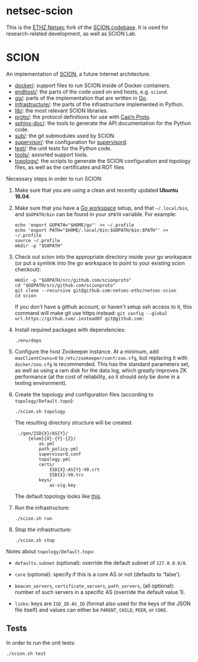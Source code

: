 # netsec-scion

This is the [ETHZ Netsec](http://www.netsec.ethz.ch/) fork of the
[SCION codebase](https://github.com/scionproto/scion). It is used for
research-related development, as well as SCION Lab.


SCION
=====

An implementation of [SCION](http://www.scion-architecture.net), a future
Internet architecture.

* [docker/](/docker): support files to run SCION inside of Docker
  containers.
* [endhost/](/endhost): the parts of the code used on end hosts, e.g.
  `sciond`.
* [go/](/go): parts of the implementation that are written in
  [Go](http://golang.org).
* [infrastructure/](/infrastructure): the parts of the infrastructure
  implemented in Python.
* [lib/](/lib): the most relevant SCION libraries.
* [proto/](/proto): the protocol definitions for use with [Cap’n
  Proto](https://capnproto.org/).
* [sphinx-doc/](/sphinx-doc): the tools to generate the API
  documentation for the Python code.
* [sub/](/sub): the git submodules used by SCION
* [supervisor/](/supervisor): the configuration for
  [supervisord](http://supervisord.org/).
* [test/](/test): the unit tests for the Python code.
* [tools/](/tools): assorted support tools.
* [topology/](/topology): the scripts to generate the SCION
  configuration and topology files, as well as the certificates and ROT files

Necessary steps in order to run SCION:

1. Make sure that you are using a clean and recently updated **Ubuntu 16.04**.

1. Make sure that you have a
   [Go workspace](https://golang.org/doc/code.html#GOPATH) setup, and that
   `~/.local/bin`, and `$GOPATH/bin` can be found in your `$PATH` variable. For example:

    ```
    echo 'export GOPATH="$HOME/go"' >> ~/.profile
    echo 'export PATH="$HOME/.local/bin:$GOPATH/bin:$PATH"' >> ~/.profile
    source ~/.profile
    mkdir -p "$GOPATH"
    ```

1. Check out scion into the appropriate directory inside your go workspace (or
   put a symlink into the go workspace to point to your existing scion
   checkout):
   ```
   mkdir -p "$GOPATH/src/github.com/scionproto"
   cd "$GOPATH/src/github.com/scionproto"
   git clone --recursive git@github.com:netsec-ethz/netsec-scion
   cd scion
   ```
   If you don't have a github account, or haven't setup ssh access to it, this
   command will make git use https instead:
   `git config --global url.https://github.com/.insteadOf git@github.com:`

1. Install required packages with dependencies:
    ```
    ./env/deps
    ```

1. Configure the host Zookeeper instance. At a minimum, add `maxClientCnxns=0`
   to `/etc/zookeeper/conf/zoo.cfg`, but replacing it with `docker/zoo.cfg` is
   recommended. This has the standard parameters set, as well as using a ram
   disk for the data log, which greatly improves ZK performance (at the cost of
   reliability, so it should only be done in a testing environment).

1. Create the topology and configuration files (according to
   `topology/Default.topo`):

    `./scion.sh topology`

    The resulting directory structure will be created:

        ./gen/ISD{X}/AS{Y}/
            {elem}{X}-{Y}-{Z}/
                as.yml
                path_policy.yml
                supervisord.conf
                topology.yml
                certs/
                    ISD{X}-AS{Y}-V0.crt
                    ISD{X}-V0.trc
                keys/
                    as-sig.key

   The default topology looks like [this](doc/fig/default-topo.pdf).

1. Run the infrastructure:

    `./scion.sh run`

1. Stop the infrastructure:

    `./scion.sh stop`

Notes about `topology/Default.topo`:

* `defaults.subnet` (optional): override the default subnet of `127.0.0.0/8`.

* `core` (optional): specify if this is a core AS or not (defaults to 'false').

* `beacon_servers`, `certificate_servers`, `path_servers`, (all optional):
  number of such servers in a specific AS (override the default value 1).

* `links`: keys are `ISD_ID-AS_ID` (format also used for the keys of the JSON
  file itself) and values can either be `PARENT`, `CHILD`, `PEER`, or
  `CORE`.

## Tests

In order to run the unit tests:

  `./scion.sh test`
